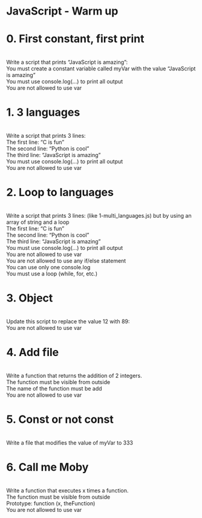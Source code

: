 <h1>JavaScript - Warm up</h1>
<h1>0. First constant, first print</h1>
<br>
Write a script that prints “JavaScript is amazing”:
<br>
You must create a constant variable called myVar with the value “JavaScript is amazing”<br>
You must use console.log(...) to print all output<br>
You are not allowed to use var<br>
<h1>1. 3 languages</h1>
<br>
Write a script that prints 3 lines:
<br>
The first line: “C is fun”
<br>The second line: “Python is cool”
<br>The third line: “JavaScript is amazing”
<br>You must use console.log(...) to print all output
<br>You are not allowed to use var
<h1>2. Loop to languages</h1>
<br>
Write a script that prints 3 lines: (like 1-multi_languages.js) but by using an array of string and a loop
<br>
The first line: “C is fun”<br>
The second line: “Python is cool”<br>
The third line: “JavaScript is amazing”<br>
You must use console.log(...) to print all output<br>
You are not allowed to use var<br>
You are not allowed to use any if/else statement<br>
You can use only one console.log<br>
You must use a loop (while, for, etc.)<br>
<h1>3. Object</h1>
<br>
Update this script to replace the value 12 with 89:
<br>
You are not allowed to use var<br>
<h1>4. Add file</h1>
<br>
Write a function that returns the addition of 2 integers.
<br>
The function must be visible from outside<br>
The name of the function must be add<br>
You are not allowed to use var<br>
<h1>5. Const or not const</h1>
<br>
Write a file that modifies the value of myVar to 333
<br>
<h1>6. Call me Moby</h1>
<br>
Write a function that executes x times a function.
<br>
The function must be visible from outside<br>
Prototype: function (x, theFunction)<br>
You are not allowed to use var<br>